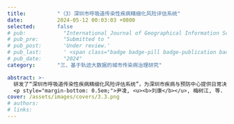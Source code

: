 ```yaml
---
title:          "（3）深圳市呼吸道传染性疾病精细化风险评估系统"
date:           2024-05-12 00:03:03 +0800
selected:       false
# pub:            "International Journal of Geographical Information Science (IJGIS)"
# pub_pre:        "Submitted to "
# pub_post:       'Under review.'
# pub_last:       ' <span class="badge badge-pill badge-publication badge-success">Spotlight</span>'
# pub_date:       "2024"
category:       "三、基于轨迹大数据的城市传染病治理研究"

abstract: >-
  研发了“深圳市呼吸道传染性疾病精细化风险评估系统”，为深圳市疾病与预防中心提供日常决策辅助支持。该系统以深圳市COVID-19和流感为例，在500米精细格网尺度上研发了融合人口流动的城市内部呼吸道传染病时空传播建模技术，评估城市内部传染病初始暴发位置所致风险，定量识别城市内部关键空间传播节点，支撑社区人口流动管制效果的高效模拟。此外，该技术已被推广至新疆自治区乌鲁木齐市，协助该市搭建平战结合的防控决策系统。
  <p style="margin-bottom: 0.5em;">尹凌, <u><b>刘康</b></u>, 梅树江, 等. 呼吸道传染病时空传播风险精细化评估系统构建与应用[J]. 中国卫生信息管理杂志, 2024, 21(05): 653-660. </p>
cover: /assets/images/covers/3.3.png
# authors:
# links:
---
```

